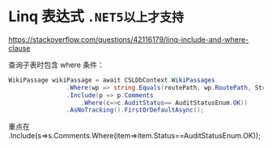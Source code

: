 # Linq 表达式 ``.NET5以上才支持``

https://stackoverflow.com/questions/42116179/linq-include-and-where-clause

查询子表时包含 where 条件：

```c#
WikiPassage wikiPassage = await CSLDbContext.WikiPassages
                .Where(wp => string.Equals(routePath, wp.RoutePath, StringComparison.OrdinalIgnoreCase))
                .Include(p => p.Comments
                    .Where(c=>c.AuditStatus== AuditStatusEnum.OK))
                .AsNoTracking().FirstOrDefaultAsync();
```

重点在 .Include(s=>s.Comments.Where(item=>item.Status==AuditStatusEnum.OK));

